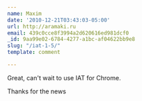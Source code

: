 ```yaml
---
name: Maxim
date: '2010-12-21T03:43:03-05:00'
url: http://aramaki.ru
email: 439c0cce8f3994a2d620616ed981dcf0
_id: 9aa99e02-6784-4277-a1bc-af04622bb9e8
slug: "/iat-1-5/"
template: comment

---
```


Great, can't wait to use IAT for Chrome.

Thanks for the news
